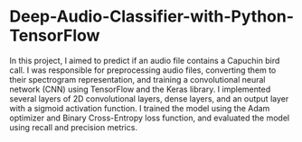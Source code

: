 # Deep-Audio-Classifier-with-Python-TensorFlow
In this project, I aimed to predict if an audio file contains a Capuchin bird call. I was responsible for preprocessing audio files, converting them to their spectrogram representation, and training a convolutional neural network (CNN) using TensorFlow and the Keras library. I implemented several layers of 2D convolutional layers, dense layers, and an output layer with a sigmoid activation function. I trained the model using the Adam optimizer and Binary Cross-Entropy loss function, and evaluated the model using recall and precision metrics.
